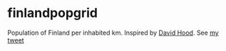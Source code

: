 # finlandpopgrid

Population of Finland per inhabited km. Inspired by [David Hood](https://t.co/BvA5DHCsJW). See [my tweet](https://twitter.com/ttso/status/1256883218533486593)
